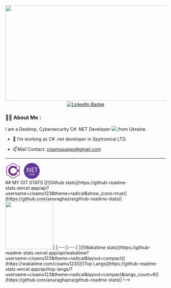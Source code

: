 <div align="center">
  <a href="#">
  <img src="https://giffiles.alphacoders.com/544/54454.gif" width="600" height="300"/>
  </a>
</div>
<div id="badges">
  <div align="center">
  <a href="https://t.me/CodQu">
    <img src="https://img.shields.io/badge/Telegram-blue?style=for-the-badge&logo=telegram&logoColor=white" alt="LinkedIn Badge"/>
  </a>
    </div>
</div>

### :man_technologist: About Me :
I am a Desktop, Cybersecurity C# .NET Developer <a href="#"> <img src="https://media.giphy.com/media/WUlplcMpOCEmTGBtBW/giphy.gif" width="30"> </a> from Ukraine. 

- :bank: I’m working as C# .net developer in Spytronical LTD.

- :mailbox:Mail Contact: cisamusuppo@gmail.com 
---

<div>
  <img src="https://github.com/devicons/devicon/blob/master/icons/csharp/csharp-line.svg" width="50" height="50"/>&nbsp;
  <img src="https://github.com/devicons/devicon/blob/master/icons/dotnetcore/dotnetcore-original.svg" width="50" height="50"/>&nbsp;
</div>
## MY GIT STATS
|[![Github stats](https://github-readme-stats.vercel.app/api?username=cisamu123&theme=radical&show_icons=true)](https://github.com/anuraghazra/github-readme-stats)|<img src="https://user-images.githubusercontent.com/53375304/165995414-b1d15d50-43cc-428a-8540-bbda07a5c279.png" width=150 height=150 />|
|:---:|:---:|
|[![Wakatime stats](https://github-readme-stats.vercel.app/api/wakatime?username=cisamu123&theme=radical&layout=compact)](https://wakatime.com/cisamu123)|[![Top Langs](https://github-readme-stats.vercel.app/api/top-langs/?username=cisamu123&theme=radical&layout=compact&langs_count=6)](https://github.com/anuraghazra/github-readme-stats)|
!-->
